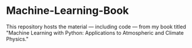 # Machine-Learning-Book

This repository hosts the material — including code — from my book titled "Machine Learning with Python: Applications to Atmospheric and Climate Physics."

